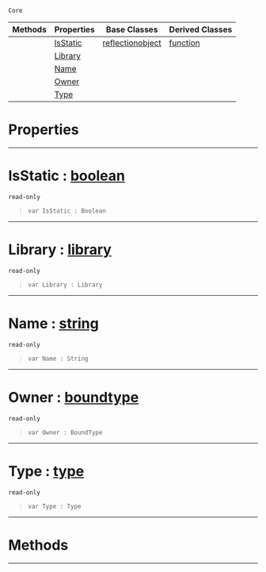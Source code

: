  `Core`

|Methods|Properties|Base Classes|Derived Classes|
|---|---|---|---|
| |[ IsStatic](https://github.com/ZilchEngine/ZilchDocs/blob/master/code_reference/nada_base_types/member.md#isstatic-zilch-engine-doc)|[reflectionobject](https://github.com/ZilchEngine/ZilchDocs/blob/master/code_reference/nada_base_types/reflectionobject.md)|[function](https://github.com/ZilchEngine/ZilchDocs/blob/master/code_reference/nada_base_types/function.md)|
| |[ Library](https://github.com/ZilchEngine/ZilchDocs/blob/master/code_reference/nada_base_types/member.md#library-zilch-engine-docu)| | |
| |[ Name](https://github.com/ZilchEngine/ZilchDocs/blob/master/code_reference/nada_base_types/member.md#name-zilch-engine-documen)| | |
| |[ Owner](https://github.com/ZilchEngine/ZilchDocs/blob/master/code_reference/nada_base_types/member.md#owner-zilch-engine-docume)| | |
| |[ Type](https://github.com/ZilchEngine/ZilchDocs/blob/master/code_reference/nada_base_types/member.md#type-zilch-engine-documen)| | |


 #  Properties


---  
 #  IsStatic : [boolean](https://github.com/ZilchEngine/ZilchDocs/blob/master/code_reference/nada_base_types/boolean.md)

 `read-only`

> 
> ``` lang=cpp, name=Nada
> var IsStatic : Boolean


---  
 #  Library : [library](https://github.com/ZilchEngine/ZilchDocs/blob/master/code_reference/nada_base_types/library.md)

 `read-only`

> 
> ``` lang=cpp, name=Nada
> var Library : Library


---  
 #  Name : [string](https://github.com/ZilchEngine/ZilchDocs/blob/master/code_reference/nada_base_types/string.md)

 `read-only`

> 
> ``` lang=cpp, name=Nada
> var Name : String


---  
 #  Owner : [boundtype](https://github.com/ZilchEngine/ZilchDocs/blob/master/code_reference/nada_base_types/boundtype.md)

 `read-only`

> 
> ``` lang=cpp, name=Nada
> var Owner : BoundType


---  
 #  Type : [type](https://github.com/ZilchEngine/ZilchDocs/blob/master/code_reference/nada_base_types/type.md)

 `read-only`

> 
> ``` lang=cpp, name=Nada
> var Type : Type


---  
 #  Methods


---  
 

 